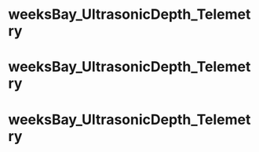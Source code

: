 # weeksBay_UltrasonicDepth_Telemetry
# weeksBay_UltrasonicDepth_Telemetry
# weeksBay_UltrasonicDepth_Telemetry
